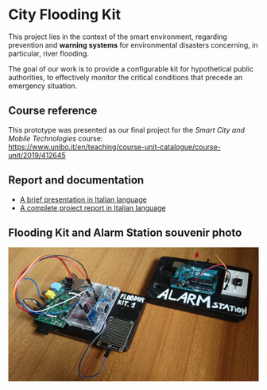 # City Flooding Kit

This project lies in the context of the smart environment, regarding prevention and **warning systems** for environmental disasters concerning, in particular, river flooding.  

The goal of our work is to provide a configurable kit for hypothetical public authorities, to effectively monitor the critical conditions that precede an emergency situation.  

## Course reference

This prototype was presented as our final project for the *Smart City and Mobile Technologies* course:  
https://www.unibo.it/en/teaching/course-unit-catalogue/course-unit/2019/412645

## Report and documentation

- [A brief presentation in Italian language](presentation.pdf)  
- [A complete project report in Italian language](report.pdf)  

## Flooding Kit and Alarm Station souvenir photo

![Some sweet hardware](hardware.jpeg)
